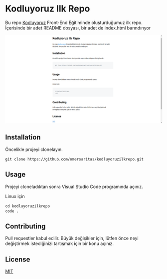 # Kodluyoruz Ilk Repo

Bu repo [Kodluyoruz](https://kodluyoruz.org/) Front-End Eğitiminde oluşturduğumuz ilk repo. İçerisinde bir adet README dosyası, bir adet de index.html barındırıyor

 ![Alt text](https://raw.githubusercontent.com/Kodluyoruz/taskforce/main/git/odev1/figures/markdown.png)

## Installation

 Öncelikle projeyi clonelayın.
 ```
 git clone https://github.com/omersaritas/kodluyoruzilkrepo.git
 ```

 ## Usage

  Projeyi cloneladıktan sonra Visual Studio Code programında açınız.

  Linux için
  ```
  cd kodluyoruzilkrepo
  code .
  ```

  ## Contributing

  Pull requestler kabul edilir. Büyük değişikler için, lütfen önce neyi değiştirmek istediğinizi tartışmak için bir konu açınız.

  ## License

  [MIT](https://choosealicense.com/licenses/mit/)
